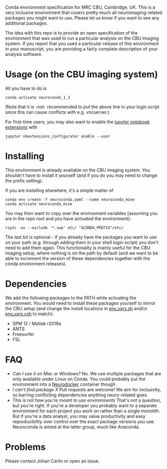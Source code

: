Conda environment specification for MRC CBU, Cambridge, UK. This is a very inclusive
environment that covers pretty much all neuroimaging-related packages you might want to
use. Please let us know if you want to see any additional packages.

The idea with this repo is to provide an open specification of the environment that was
used to run a particular analysis on the CBU imaging system. If you report that you used
a particular release of this environment in your manuscript, you are providing a fairly
complete description of your analysis software.

# Usage (on the CBU imaging system)

All you have to do is

```
conda activate neuroconda_1_3
```

(Note that it is -not- recommended to put the above line in your login script since this
can cause conflicts with e.g. vncserver.)

For first-time users, you may also want to enable the [jupyter notebook
extensions](https://github.com/ipython-contrib/jupyter_contrib_nbextensions) with

```
jupyter nbextensions_configurator enable --user
```

# Installing

This environment is already available on the CBU imaging system. You shouldn't have to
install it yourself (and if you do you may need to change the prefix setting).

If you are installing elsewhere, it's a simple matter of

```
conda env create -f neuroconda.yaml --name neuroconda_mine
conda activate neuroconda_mine
```
You may then want to copy over the environment variables (assuming you are in the repo
root and you have activated the environment):

```
rsync -av --exclude '*.swp' etc/ "$CONDA_PREFIX"/etc/
```

The last bit is optional - if you already have the packages you want to use on your path
(e.g. through adding them in your shell login script) you don't need to add them again.
This functionality is mainly useful for the CBU imaging setup, where nothing is on the
path by default (and we want to be able to increment the version of these dependencies
together with the conda environment releases).

# Dependencies
We add the following packages to the PATH while activating the environment. You would
need to install these packages yourself to mirror the CBU setup (and change the install
locations in [env_vars.sh](/etc/conda/activate.d/env_vars.sh) and/or
[env_vars.csh](/etc/conda/activate.d/env_vars.csh) to match):

* SPM 12 / Matlab r2018a
* ANTS
* Freesurfer
* FSL

# FAQ
* _Can I use it on Mac or Windows?_ No. We use multiple packages that are only available
  under Linux on Conda. You could probably put the environment into a
  [Neurodocker](https://github.com/kaczmarj/neurodocker) container though.
* _I can't find package *X*_ Pull requests are welcome! We aim for inclusivity, so
  barring conflicting dependencies anything neuro-related goes.
* _This is not how you're meant to use environments_ That's not a question, but you're
  right. If you're a developer you probably want to a separate environment for each
  project you work on rather than a single monolith. But if you're a data analyst, you
  may value productivity and easy reproducibility over control over the exact package
  versions you use. Neuroconda is aimed at the latter group, much like Anaconda.

# Problems
Please contact Johan Carlin or open an issue.
